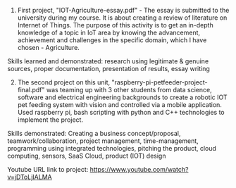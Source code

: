 1. First project, "IOT-Agriculture-essay.pdf" - The essay is submitted to the university during my course. It is about creating a review of literature on Internet of Things. The purpose of this activity is to get an in-depth knowledge of a topic in IoT area by knowing the advancement, achievement and challenges in the specific domain, which I have chosen - Agriculture. 

  Skills learned and demonstrated: research using legitimate & genuine sources, proper documentation, presentation of results, essay writing

2. The second project on this unit, "raspberry-pi-petfeeder-project-final.pdf" was teaming up with 3 other students from data science, software and electrical engineering backgrounds to create a robotic IOT pet feeding system with vision and controlled via a mobile application. Used raspberry pi, bash scripting with python and C++ technologies to implement the project. 

  Skills demonstrated: Creating a business concept/proposal, teamwork/collaboration, project management, time-management, programming using integrated technologies, pitching the product, cloud computing, sensors, SaaS Cloud, product (IOT) design 

Youtube URL link to project: https://www.youtube.com/watch?v=jDToLjIALMA 
